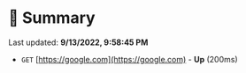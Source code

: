 # 📖 Summary
Last updated: **9/13/2022, 9:58:45 PM**

- `GET` [https://google.com](https://google.com) - **Up** (200ms)
